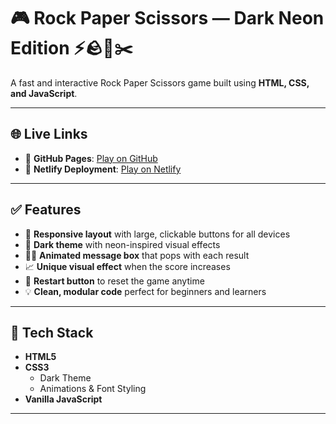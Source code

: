 # 🎮 Rock Paper Scissors — Dark Neon Edition ⚡🪨📄✂️  
A fast and interactive Rock Paper Scissors game built using **HTML, CSS, and JavaScript**.

---

## 🌐 Live Links  
- 🔗 **GitHub Pages**: [Play on GitHub](https://abdullahrazzaq26.github.io/Rock-Paper-Scissors-Interactive-Web-Game/)  
- 🚀 **Netlify Deployment**: [Play on Netlify](https://rock-paper-scissors-interactive-gamee.netlify.app/)

---

## ✅ Features

- 📱 **Responsive layout** with large, clickable buttons for all devices  
- 🌌 **Dark theme** with neon-inspired visual effects  
- 💬✨ **Animated message box** that pops with each result  
- 📈 **Unique visual effect** when the score increases  
- 🔁 **Restart button** to reset the game anytime  
- 💡 **Clean, modular code** perfect for beginners and learners

---

## 🔧 Tech Stack

- **HTML5**
- **CSS3**  
  - Dark Theme  
  - Animations & Font Styling  
- **Vanilla JavaScript**

---
